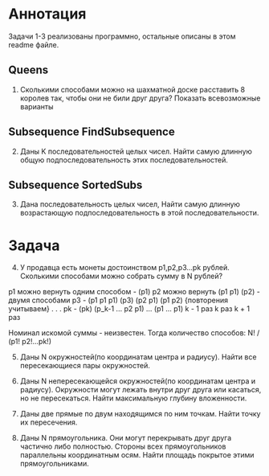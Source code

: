 # Аннотация

Задачи 1-3 реализованы программно, остальные описаны в этом readme файле. 

## Queens
1. Сколькими способами можно на шахматной доске расставить 8 королев так, чтобы они не били друг друга?
Показать всевозможные варианты

## Subsequence FindSubsequence
2. Даны K последовательностей целых чисел. Найти самую длинную общую подпоследовательность этих последовательностей.

## Subsequence SortedSubs
3. Дана последовательность целых чисел, Найти самую длинную возрастающую подпоследовательность в этой последовательности.

# Задача
4. У продавца есть монеты достоинством p1,p2,p3...pk рублей. Сколькими способами можно собрать сумму в N рублей?

p1 можно вернуть одним способом - (p1)
p2 можно вернуть (p1 p1) (p2) - двумя способами
p3 - (p1 p1 p1) (p3) (p2 p1) (p1 p2) {повторения учитываем}
.
.
.
pk - (pk) (p_k-1 ... p2 p1) ... (p1 ... p1) 
           k - 1 раз              k раз
                     k + 1 раз

Номинал искомой суммы - неизвестен. 
Тогда количество способов: N! / (p1! p2!...pk!)

5. Даны N окружностей(по координатам центра и радиусу). Найти все пересекающиеся пары окружностей.


6. Даны N непересекающейся окружностей(по координатам центра и радиусу). Окружности могут лежать внутри друг друга или касаться, но не пересекаться. Найти максимальную глубину вложенности.


7. Даны две прямые по двум находящимся по ним точкам. Найти точку их пересечения.


8. Даны N прямоугольника. Они могут перекрывать друг друга частично либо полностью. Стороны всех прямоугольников параллельны координатным осям. Найти площадь покрытое этими прямоугольниками.
